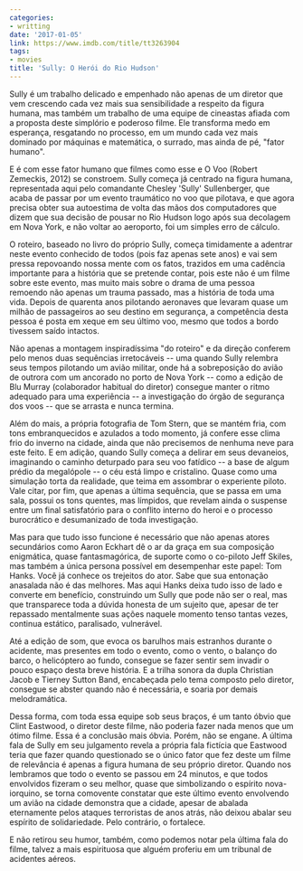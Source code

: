```yaml
---
categories:
- writting
date: '2017-01-05'
link: https://www.imdb.com/title/tt3263904
tags:
- movies
title: 'Sully: O Herói do Rio Hudson'
---
```


Sully é um trabalho delicado e empenhado não apenas de um diretor que vem crescendo cada vez mais sua sensibilidade a respeito da figura humana, mas também um trabalho de uma equipe de cineastas afiada com a proposta deste simplório e poderoso filme. Ele transforma medo em esperança, resgatando no processo, em um mundo cada vez mais dominado por máquinas e matemática, o surrado, mas ainda de pé, "fator humano".

E é com esse fator humano que filmes como esse e O Voo (Robert Zemeckis, 2012) se constroem. Sully começa já centrado na figura humana, representada aqui pelo comandante Chesley 'Sully' Sullenberger, que acaba de passar por um evento traumático no voo que pilotava, e que agora precisa obter sua autoestima de volta das mãos dos computadores que dizem que sua decisão de pousar no Rio Hudson logo após sua decolagem em Nova York, e não voltar ao aeroporto, foi um simples erro de cálculo.

O roteiro, baseado no livro do próprio Sully, começa timidamente a adentrar neste evento conhecido de todos (pois faz apenas sete anos) e vai sem pressa repovoando nossa mente com os fatos, trazidos em uma cadência importante para a história que se pretende contar, pois este não é um filme sobre este evento, mas muito mais sobre o drama de uma pessoa remoendo não apenas um trauma passado, mas a história de toda uma vida. Depois de quarenta anos pilotando aeronaves que levaram quase um milhão de passageiros ao seu destino em segurança, a competência desta pessoa é posta em xeque em seu último voo, mesmo que todos a bordo tivessem saído intactos.

Não apenas a montagem inspiradíssima "do roteiro" e da direção conferem pelo menos duas sequências irretocáveis -- uma quando Sully relembra seus tempos pilotando um avião militar, onde há a sobreposição do avião de outrora com um ancorado no porto de Nova York -- como a edição de Blu Murray (colaborador habitual do diretor) consegue manter o ritmo adequado para uma experiência -- a investigação do órgão de segurança dos voos -- que se arrasta e nunca termina.

Além do mais, a própria fotografia de Tom Stern, que se mantém fria, com tons embranquecidos e azulados a todo momento, já confere esse clima frio do inverno na cidade, ainda que não precisemos de nenhuma neve para este feito. E em adição, quando Sully começa a delirar em seus devaneios, imaginando o caminho deturpado para seu voo fatídico -- a base de algum prédio da megalópole -- o céu está limpo e cristalino. Quase como uma simulação torta da realidade, que teima em assombrar o experiente piloto. Vale citar, por fim, que apenas a última sequência, que se passa em uma sala, possui os tons quentes, mas límpidos, que revelam ainda o suspense entre um final satisfatório para o conflito interno do heroi e o processo burocrático e desumanizado de toda investigação.

Mas para que tudo isso funcione é necessário que não apenas atores secundários como Aaron Eckhart dê o ar da graça em sua composição enigmática, quase fantasmagórica, de suporte como o co-piloto Jeff Skiles, mas também a única persona possível em desempenhar este papel: Tom Hanks. Você já conhece os trejeitos do ator. Sabe que sua entonação anasalada não é das melhores. Mas aqui Hanks deixa tudo isso de lado e converte em benefício, construindo um Sully que pode não ser o real, mas que transparece toda a dúvida honesta de um sujeito que, apesar de ter repassado mentalmente suas ações naquele momento tenso tantas vezes, continua estático, paralisado, vulnerável.

Até a edição de som, que evoca os barulhos mais estranhos durante o acidente, mas presentes em todo o evento, como o vento, o balanço do barco, o helicóptero ao fundo, consegue se fazer sentir sem invadir o pouco espaço desta breve história. E a trilha sonora da dupla Christian Jacob e Tierney Sutton Band, encabeçada pelo tema composto pelo diretor, consegue se abster quando não é necessária, e soaria por demais melodramática.

Dessa forma, com toda essa equipe sob seus braços, é um tanto óbvio que Clint Eastwood, o diretor deste filme, não poderia fazer nada menos que um ótimo filme. Essa é a conclusão mais óbvia. Porém, não se engane. A última fala de Sully em seu julgamento revela a própria fala fictícia que Eastwood teria que fazer quando questionado se o único fator que fez deste um filme de relevância é apenas a figura humana de seu próprio diretor. Quando nos lembramos que todo o evento se passou em 24 minutos, e que todos envolvidos fizeram o seu melhor, quase que simbolizando o espírito nova-iorquino, se torna comovente constatar que este último evento envolvendo um avião na cidade demonstra que a cidade, apesar de abalada eternamente pelos ataques terroristas de anos atrás, não deixou abalar seu espírito de solidariedade. Pelo contrário, o fortalece.

E não retirou seu humor, também, como podemos notar pela última fala do filme, talvez a mais espirituosa que alguém proferiu em um tribunal de acidentes aéreos.

